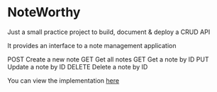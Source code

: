 # NoteWorthy

Just a small practice project to build, document & deploy a CRUD API

It provides an interface to a note management application

POST Create a new note
GET Get all notes
GET Get a note by ID
PUT Update a note by ID
DELETE Delete a note by ID

You can view the implementation [here](https://flushthemoney.com)
